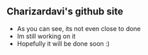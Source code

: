 ## Charizardavi's github site

- As you can see, its not even close to done
- Im still working on it
- Hopefully it will be done soon :)